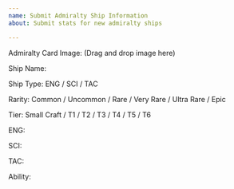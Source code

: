 ```yaml
---
name: Submit Admiralty Ship Information
about: Submit stats for new admiralty ships

---
```


Admiralty Card Image: (Drag and drop image here)

Ship Name: 

Ship Type: ENG / SCI / TAC

Rarity: Common / Uncommon / Rare / Very Rare / Ultra Rare / Epic

Tier: Small Craft / T1 / T2 / T3 / T4 / T5 / T6

ENG: 

SCI:

TAC:

Ability:

